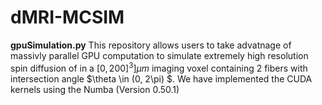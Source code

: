 # dMRI-MCSIM

__gpuSimulation.py__
This repository allows users to take advatnage of massivly parallel GPU computation to simulate extremely high resolution spin diffusion of in a $[0, 200]^{3}] \mu m$ imaging voxel containing 2 fibers with intersection angle $\theta \in (0, 2\pi) $. We have implemented the CUDA kernels using the Numba (Version 0.50.1)
